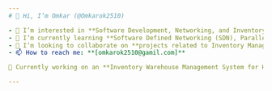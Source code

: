 ```yaml
---
# 👋 Hi, I’m Omkar (@Omkarok2510)  

- 👀 I’m interested in **Software Development, Networking, and Inventory Management Systems**  
- 🌱 I’m currently learning **Software Defined Networking (SDN), Parallel Computing, and Fraud Detection in Inventory Systems**  
- 💞️ I’m looking to collaborate on **projects related to Inventory Management, SDN, and AI-based fraud detection**  
- 📫 How to reach me: **[omkarok2510@gamil.com]**  

🚀 Currently working on an **Inventory Warehouse Management System for Haier** to optimize parts tracking, prevent counterfeit usage, and enhance technician efficiency!  

---
```

